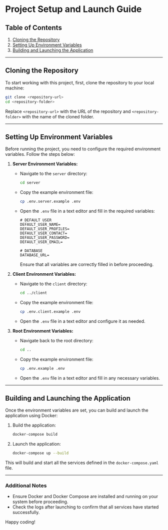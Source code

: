 # Project Setup and Launch Guide

## Table of Contents

1. [Cloning the Repository](#cloning-the-repository)
2. [Setting Up Environment Variables](#setting-up-environment-variables)
3. [Building and Launching the Application](#building-and-launching-the-application)

---

## Cloning the Repository

To start working with this project, first, clone the repository to your local machine:

```bash
git clone <repository-url>
cd <repository-folder>
```

Replace `<repository-url>` with the URL of the repository and `<repository-folder>` with the name of the cloned folder.

---

## Setting Up Environment Variables

Before running the project, you need to configure the required environment variables. Follow the steps below:

1. **Server Environment Variables:**
   - Navigate to the `server` directory:
     ```bash
     cd server
     ```
   - Copy the example environment file:
     ```bash
     cp .env.server.example .env
     ```
   - Open the `.env` file in a text editor and fill in the required variables:

     ```plaintext
     # DEFAULT USER
     DEFAULT_USER_NAME=
     DEFAULT_USER_PROFILES=
     DEFAULT_USER_CONTACT=
     DEFAULT_USER_PASSWORD=
     DEFAULT_USER_EMAIL=

     # DATABASE
     DATABASE_URL=
     ```

     Ensure that all variables are correctly filled in before proceeding.

2. **Client Environment Variables:**
   - Navigate to the `client` directory:
     ```bash
     cd ../client
     ```
   - Copy the example environment file:
     ```bash
     cp .env.client.example .env
     ```
   - Open the `.env` file in a text editor and configure it as needed.

3. **Root Environment Variables:**
   - Navigate back to the root directory:
     ```bash
     cd ..
     ```
   - Copy the example environment file:
     ```bash
     cp .env.example .env
     ```
   - Open the `.env` file in a text editor and fill in any necessary variables.

---

## Building and Launching the Application

Once the environment variables are set, you can build and launch the application using Docker:

1. Build the application:
   ```bash
   docker-compose build
   ```

2. Launch the application:
   ```bash
   docker-compose up --build
   ```

This will build and start all the services defined in the `docker-compose.yaml` file.

---

### Additional Notes
- Ensure Docker and Docker Compose are installed and running on your system before proceeding.
- Check the logs after launching to confirm that all services have started successfully.

Happy coding!
